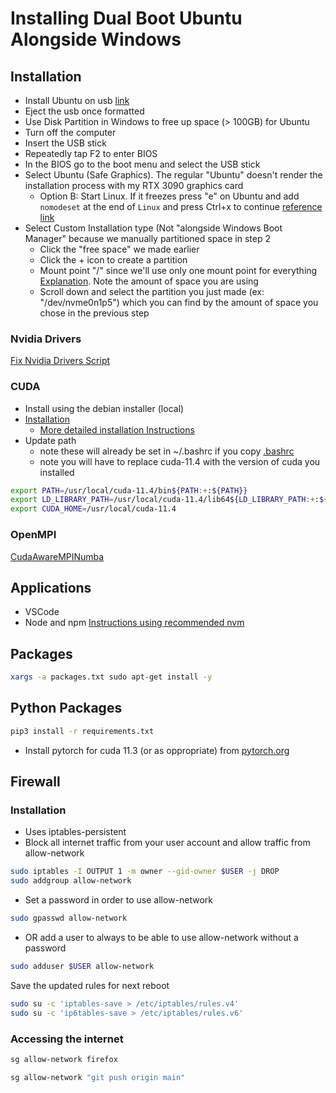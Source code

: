# Installing Dual Boot Ubuntu Alongside Windows

## Installation
- Install Ubuntu on usb [link](https://ubuntu.com/tutorials/create-a-usb-stick-on-windows#1-overview)
- Eject the usb once formatted
- Use Disk Partition in Windows to free up space (> 100GB) for Ubuntu
- Turn off the computer
- Insert the USB stick
- Repeatedly tap F2 to enter BIOS
- In the BIOS go to the boot menu and select the USB stick
- Select Ubuntu (Safe Graphics). The regular "Ubuntu" doesn't render the installation process with my RTX 3090 graphics card
  - Option B: Start Linux. If it freezes press "e" on Ubuntu and add `nomodeset` at the end of `Linux` and press Ctrl+x to continue [reference link](https://itsfoss.com/fix-ubuntu-freezing/)
- Select Custom Installation type (Not "alongside Windows Boot Manager" because we manually partitioned space in step 2
  - Click the "free space" we made earlier
  - Click the + icon to create a partition
  - Mount point "/" since we'll use only one mount point for everything [Explanation](https://askubuntu.com/questions/21719/how-large-should-i-make-root-home-and-swap-partitions). Note the amount of space you are using
  - Scroll down and select the partition you just made (ex: "/dev/nvme0n1p5") which you can find by the amount of space you chose in the previous step


### Nvidia Drivers
[Fix Nvidia Drivers Script](git@github.com:djsamseng/fix_nvidia_drivers.git)
###
### CUDA
- Install using the debian installer (local)
- [Installation](https://developer.nvidia.com/cuda-11-4-0-download-archive?target_os=Linux&target_arch=x86_64&Distribution=Ubuntu&target_version=20.04&target_type=deb_local)
   - [More detailed installation Instructions](https://docs.nvidia.com/cuda/cuda-quick-start-guide/index.html#ubuntu-x86_64-deb)
- Update path
  - note these will already be set in ~/.bashrc if you copy [.bashrc](https://github.com/djsamseng/cheat_sheet/blob/main/.bashrc)
  - note you will have to replace cuda-11.4 with the version of cuda you installed
```bash
export PATH=/usr/local/cuda-11.4/bin${PATH:+:${PATH}}
export LD_LIBRARY_PATH=/usr/local/cuda-11.4/lib64${LD_LIBRARY_PATH:+:${LD_LIBRARY_PATH}}
export CUDA_HOME=/usr/local/cuda-11.4
```
### OpenMPI
[CudaAwareMPINumba](https://github.com/djsamseng/CudaAwareMPINumba)

## Applications
- VSCode
- Node and npm [Instructions using recommended nvm](https://docs.npmjs.com/downloading-and-installing-node-js-and-npm)

## Packages
```bash
xargs -a packages.txt sudo apt-get install -y
```

## Python Packages
```bash
pip3 install -r requirements.txt
```
- Install pytorch for cuda 11.3 (or as oppropriate) from [pytorch.org](https://pytorch.org/)

## Firewall
### Installation
- Uses iptables-persistent
- Block all internet traffic from your user account and allow traffic from allow-network
```bash
sudo iptables -I OUTPUT 1 -m owner --gid-owner $USER -j DROP
sudo addgroup allow-network
```
- Set a password in order to use allow-network
```bash
sudo gpasswd allow-network
```
- OR add a user to always to be able to use allow-network without a password
```bash
sudo adduser $USER allow-network
```

Save the updated rules for next reboot
```bash
sudo su -c 'iptables-save > /etc/iptables/rules.v4'
sudo su -c 'ip6tables-save > /etc/iptables/rules.v6'
```

### Accessing the internet
```bash
sg allow-network firefox
```

```bash
sg allow-network "git push origin main"
```